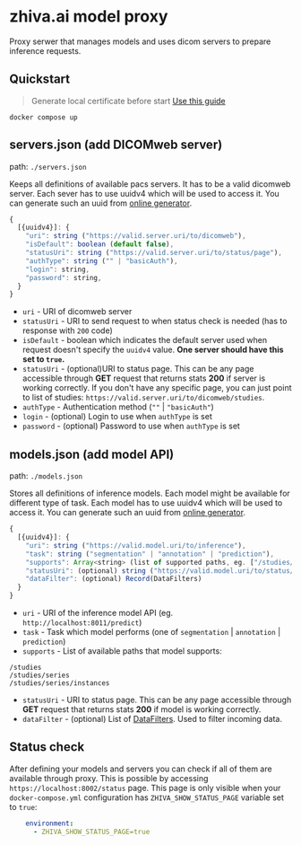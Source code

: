 # zhiva.ai model proxy

Proxy serwer that manages models and uses dicom servers to prepare inference requests.

## Quickstart

> Generate local certificate before start [Use this guide](https://docs.zhiva.ai/latest/setting-up-local-pacs#generate-local-tsl-certificate-only-once-every-365-days)

```shell
docker compose up
```

## servers.json (add DICOMweb server)

path:
`./servers.json`

Keeps all definitions of available pacs servers. It has to be a valid dicomweb server. Each sever has to use uuidv4 which will be used to access it. You can generate such an uuid from [online generator](https://www.uuidgenerator.net/version4).

```javascript
{
  [{uuidv4}]: {
    "uri": string ("https://valid.server.uri/to/dicomweb"),
    "isDefault": boolean (default false),
    "statusUri": string ("https://valid.server.uri/to/status/page"),
    "authType": string ("" | "basicAuth"), 
    "login": string,
    "password": string,
  }
}
```

- `uri` - URI of dicomweb server
- `statusUri` - URI to send request to when status check is needed (has to response with `200` code)
- `isDefault` - boolean which indicates the default server used when request doesn't specify the `uuidv4` value. __One server should have this set to `true`.__
- `statusUri` - (optional)URI to status page. This can be any page accessible through **GET** request that returns stats **200** if server is working correctly. If you don't have any specific page, you can just point to list of studies: `https://valid.server.uri/to/dicomweb/studies`.
- `authType` - Authentication method (`""` | `"basicAuth"`)
- `login` - (optional) Login to use when `authType` is set
- `password` - (optional) Password to use when `authType` is set

## models.json (add model API)

path: `./models.json`

Stores all definitions of inference models. Each model might be available for different type of task. Each model has to use uuidv4 which will be used to access it. You can generate such an uuid from [online generator](https://www.uuidgenerator.net/version4).

```javascript
{
  [{uuidv4}]: {
    "uri": string ("https://valid.model.uri/to/inference"),
    "task": string ("segmentation" | "annotation" | "prediction"),
    "supports": Array<string> (list of supported paths, eg. ["/studies/series"]),
    "statusUri": (optional) string ("https://valid.model.uri/to/status/page"),
    "dataFilter": (optional) Record(DataFilters)
  }
}
```

- `uri` - URI of the inference model API (eg. `http://localhost:8011/predict`)
- `task` - Task which model performs (one of `segmentation` | `annotation` | `prediction`)
- `supports` - List of available paths that model supports:
```shell
/studies
/studies/series
/studies/series/instances
```
- `statusUri` - URI to status page. This can be any page accessible through **GET** request that returns stats **200** if model is working correctly.
- `dataFilter` - (optional) List of [DataFilters](https://github.com/zhiva-ai/model-proxy-server/blob/master/src/types/models.d.ts#L8-L15). Used to filter incoming data.

## Status check

After defining your models and servers you can check if all of them are available through proxy. This is possible by accessing `https://localhost:8002/status` page. This page is only visible when your `docker-compose.yml` configuration has `ZHIVA_SHOW_STATUS_PAGE` variable set to `true`:

```yaml
    environment:
      - ZHIVA_SHOW_STATUS_PAGE=true
```